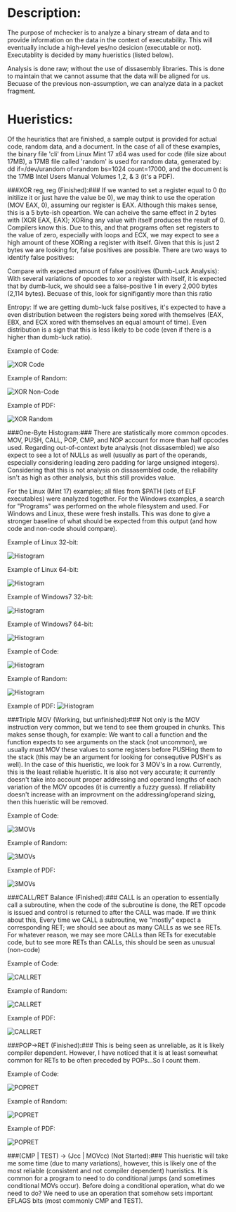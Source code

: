 Description:
====
The purpose of mchecker is to analyze a binary stream of data and to provide information on the data in the context of executability. This will eventually include a high-level yes/no desicion (executable or not). Executablity is decided by many hueristics (listed below). 

Analysis is done raw; without the use of dissasembly libraries. This is done to maintain that we cannot assume that the data will be aligned for us. Becuase of the previous non-assumption, we can analyze data in a packet fragment.

Hueristics:
====
Of the heuristics that are finished, a sample output is provided for actual code, random data, and a document. In the case of all of these examples, the binary file 'cli' from Linux Mint 17 x64 was used for code (file size about 17MB), a 17MB file called 'random' is used for random data, generated by: dd if=/dev/urandom of=random bs=1024 count=17000, and the document is the 17MB Intel Users Manual Volumes 1,2, & 3 (it's a PDF).

###XOR reg, reg (Finished):###
If we wanted to set a register equal to 0 (to initilize it or just have the value be 0), we may think to use the operation (MOV EAX, 0), assuming our register is EAX. Although this makes sense, this is a 5 byte-ish opeartion. We can acheive the same effect in 2 bytes with (XOR EAX, EAX); XORing any value with itself produces the result of 0. Compilers know this. Due to this, and that programs often set registers to the value of zero, especially with loops and ECX, we may expect to see a high amount of these XORing a register with itself. Given that this is just 2 bytes we are looking for, false positives are possible. There are two ways to identify false positives:

Compare with expected amount of false positives (Dumb-Luck Analysis):
With several variations of opcodes to xor a register with itself, it is expected that by dumb-luck, we should see a false-positive 1 in every 2,000 bytes (2,114 bytes). Becuase of this, look for signifigantly more than this ratio

Entropy:
If we are getting dumb-luck false positives, it's expected to have a even distribution between the registers being xored with themselves (EAX, EBX, and ECX xored with themselves an equal amount of time). Even distribution is a sign that this is less likely to be code (even if there is a higher than dumb-luck ratio).

Example of Code:

![XOR Code](/images/xor1.png)

Example of Random:

![XOR Non-Code](/images/xor2.png)

Example of PDF:

![XOR Random](/images/xor3.png)

###One-Byte Histogram:###
There are statistically more common opcodes. MOV, PUSH, CALL, POP, CMP, and NOP account for more than half opcodes used. Regarding out-of-context byte analysis (not dissasembled) we also expect to see a lot of NULLs as well (usually as part of the operands, especially considering leading zero padding for large unsigned integers). Considering that this is not analysis on dissasembled code, the reliability isn't as high as other analysis, but this still provides value. 

For the Linux (Mint 17) examples; all files from $PATH (lots of ELF executables) were analyzed together. For the Windows examples, a search for "Programs" was performed on the whole filesystem and used. For Windows and Linux, these were fresh installs. This was done to give a stronger baseline of what should be expected from this output (and how code and non-code should compare).

Example of Linux 32-bit:

![Histogram](/images/byte4.png)

Example of Linux 64-bit:

![Histogram](/images/byte5.png)

Example of Windows7 32-bit:

![Histogram](/images/byte6.png)

Example of Windows7 64-bit:

![Histogram](/images/byte7.png)

Example of Code:

![Histogram](/images/byte1.png)

Example of Random:

![Histogram](/images/byte2.png)

Example of PDF:
![Histogram](/images/byte3.png)

###Triple MOV (Working, but unfinished):###
Not only is the MOV instruction very common, but we tend to see them grouped in chunks. This makes sense though, for example: We want to call a function and the function expects to see arguments on the stack (not uncommon), we usually must MOV these values to some registers before PUSHing them to the stack (this may be an argument for looking for consequtive PUSH's as well). In the case of this hueristic, we look for 3 MOV's in a row. Currently, this is the least reliable hueristic. It is also not very accurate; it currently doesn't take into account proper addressing and operand lengths of each variation of the MOV opcodes (it is currently a fuzzy guess). If reliability doesn't increase with an improvment on the addressing/operand sizing, then this hueristic will be removed.

Example of Code:

![3MOVs](/images/movs1.png)

Example of Random:

![3MOVs](/images/movs2.png)

Example of PDF:

![3MOVs](/images/movs3.png)

###CALL/RET Balance (Finished):###
CALL is an operation to essentially call a subroutine, when the code of the subroutine is done, the RET opcode is issued and control is returned to after the CALL was made. If we think about this, Every time we CALL a subroutine, we "mostly" expect a corresponding RET; we should see about as many CALLs as we see RETs. For whatever reason, we may see more CALLs than RETs for executable code, but to see more RETs than CALLs, this should be seen as unusual (non-code)

Example of Code:

![CALLRET](/images/callret1.png)

Example of Random:

![CALLRET](/images/callret2.png)

Example of PDF:

![CALLRET](/images/callret3.png)

###POP->RET (Finished):###
This is being seen as unreliable, as it is likely compiler dependent. However, I have noticed that it is at least somewhat common for RETs to be often preceded by POPs...So I count them.

Example of Code:

![POPRET](/images/popret1.png)

Example of Random:

![POPRET](/images/popret2.png)

Example of PDF:

![POPRET](/images/popret3.png)

###(CMP | TEST) -> (Jcc | MOVcc) (Not Started):###
This hueristic will take me some time (due to many variations), however, this is likely one of the most reliable (consistent and not compiler dependent) hueristics. It is common for a program to need to do conditional jumps (and sometimes conditional MOVs occur). Before doing a conditional operation, what do we need to do? We need to use an operation that somehow sets important EFLAGS bits (most commonly CMP and TEST).

